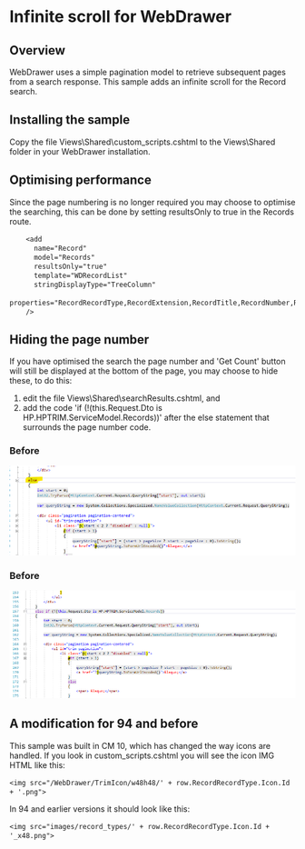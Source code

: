 # Infinite scroll for WebDrawer

## Overview
WebDrawer uses a simple pagination model to retrieve subsequent pages from a search response.  This sample adds an infinite scroll for the Record search.


## Installing the sample
Copy the file Views\Shared\custom_scripts.cshtml to the Views\Shared folder in your WebDrawer installation.

## Optimising performance
Since the page numbering is no longer required you may choose to optimise the searching, this can be done by setting resultsOnly to true in the Records route.

```
    <add
      name="Record"
      model="Records"
      resultsOnly="true"
      template="WDRecordList" 
      stringDisplayType="TreeColumn"
      properties="RecordRecordType,RecordExtension,RecordTitle,RecordNumber,RecordIsElectronic"
    />
```

## Hiding the page number
If you have optimised the search the page number and 'Get Count' button will still be displayed at the bottom of the page, you may choose to hide these, to do this:
 1) edit the file Views\Shared\searchResults.cshtml, and
 2) add the code 'if (!(this.Request.Dto is HP.HPTRIM.ServiceModel.Records))' after the else statement that surrounds the page number code.
 
### Before
  ![code before](code_before.png)
  
### Before
  ![code after](code_after.png)
  
## A modification for 94 and before
This sample was built in CM 10, which has changed the way icons are handled.  If you look in custom_scripts.cshtml you will see the icon IMG HTML like this: 

```
<img src="/WebDrawer/TrimIcon/w48h48/' + row.RecordRecordType.Icon.Id + '.png">
```

In 94 and earlier versions it should look like this:

```
<img src="images/record_types/' + row.RecordRecordType.Icon.Id + '_x48.png">
```